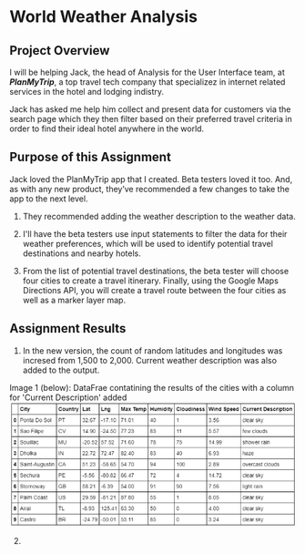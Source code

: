 # World Weather Analysis

## Project Overview

I will be helping Jack, the head of Analysis for the User Interface team, at ***PlanMyTrip***, a top travel tech company that specializez in internet related services in the hotel and lodging indistry. 

Jack has asked me help him collect and present data for customers via the search page which they then filter based on their preferred travel criteria in order to find their ideal hotel anywhere in the world.

## Purpose of this Assignment
Jack loved the PlanMyTrip app that I created. Beta testers loved it too. And, as with any new product, they’ve recommended a few changes to take the app to the next level. 

1) They recommended adding the weather description to the weather data.

2) I'll have the beta testers use input statements to filter the data for their weather preferences, which will be used to identify potential travel destinations and nearby hotels. 

3) From the list of potential travel destinations, the beta tester will choose four cities to create a travel itinerary. Finally, using the Google Maps Directions API, you will create a travel route between the four cities as well as a marker layer map.

## Assignment Results

1) In the new version, the count of random latitudes and longitudes was incresed from 1,500 to 2,000. Current weather description was also added to the output.

Image 1 (below): DataFrae contatining the results of the cities with a column for 'Current Description' added
![DataFrae contatining the results of the cities with a column for 'Current Description' added](./Weather_Database/output_with_current_weather_description.PNG)

2) 




